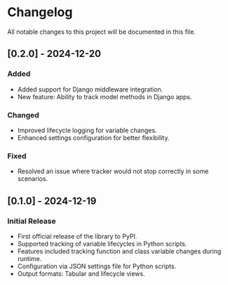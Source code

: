 # Changelog

All notable changes to this project will be documented in this file.

## [0.2.0] - 2024-12-20
### Added
- Added support for Django middleware integration.
- New feature: Ability to track model methods in Django apps.

### Changed
- Improved lifecycle logging for variable changes.
- Enhanced settings configuration for better flexibility.

### Fixed
- Resolved an issue where tracker would not stop correctly in some scenarios.

## [0.1.0] - 2024-12-19
### Initial Release
- First official release of the library to PyPI.
- Supported tracking of variable lifecycles in Python scripts.
- Features included tracking function and class variable changes during runtime.
- Configuration via JSON settings file for Python scripts.
- Output formats: Tabular and lifecycle views.